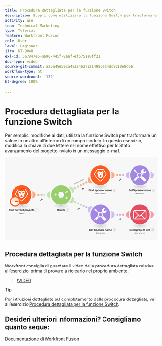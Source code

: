 ```yaml
---
title: Procedura dettagliata per la funzione Switch
description: Scopri come utilizzare la funzione Switch per trasformare un valore in un altro all’interno di un campo del modulo in  [!DNL Adobe Workfront Fusion].
activity: use
team: Technical Marketing
type: Tutorial
feature: Workfront Fusion
role: User
level: Beginner
jira: KT-9048
exl-id: 567847e5-a690-445f-8aaf-ef5751e0ff21
doc-type: video
source-git-commit: a25a49e59ca483246271214886ea4dc9c10e8d66
workflow-type: ht
source-wordcount: '132'
ht-degree: 100%

---
```


# Procedura dettagliata per la funzione Switch

Per semplici modifiche ai dati, utilizza la funzione Switch per trasformare un valore in un altro all’interno di un campo modulo. In questo esercizio, modifica la chiave di due lettere nel nome effettivo per lo Stato avanzamento del progetto inviato in un messaggio e-mail.

![Immagine con la funzione Switch](assets/beyond-basic-modules-3.png)

## Procedura dettagliata per la funzione Switch

Workfront consiglia di guardare il video della procedura dettagliata relativa all’esercizio, prima di provare a ricrearlo nel proprio ambiente.

>[!VIDEO](https://video.tv.adobe.com/v/335289/?quality=12&learn=on)

>[!TIP]
>
>Per istruzioni dettagliate sul completamento della procedura dettagliata, vai all’esercizio [Procedura dettagliata per la funzione Switch](https://experienceleague.adobe.com/docs/workfront-learn/tutorials-workfront/fusion/exercises/switch-function.html?lang=it).


## Desideri ulteriori informazioni? Consigliamo quanto segue:

[Documentazione di Workfront Fusion](https://experienceleague.adobe.com/docs/workfront/using/adobe-workfront-fusion/workfront-fusion-2.html?lang=it)
